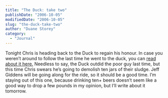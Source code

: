 ```yaml
---
title: "The Duck: take two"
publishDate: "2006-10-05"
modifiedDate: "2006-10-05"
slug: "the-duck-take-two"
author: "Duane Storey"
category:
  - "Journal"
---
```


Tonight Chris is heading back to the Duck to regain his honour. In case you weren’t around to follow the last time he went to the duck, you can [read about it here.](http://www.migratorynerd.com/index.php/archives/65) Needless to say, the Duck outdid the poor guy last time, but this time Chris swears he’s going to demolish ten jars of their sludge. Jeff Giddens will be going along for the ride, so it should be a good time. I’m staying out of this one, because drinking ten+ beers doesn’t seem like a good way to drop a few pounds in my opinion, but I’ll write about it tomorrow.